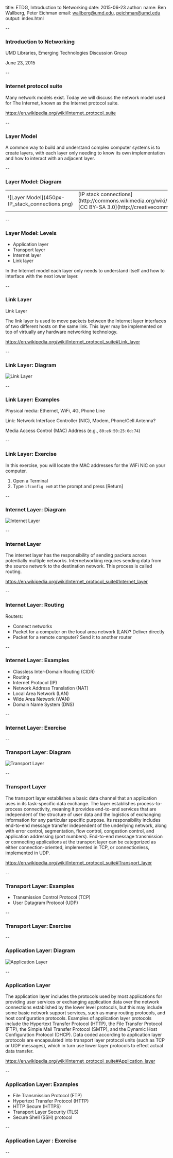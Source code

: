 title: ETDG, Introduction to Networking
date: 2015-06-23
author:
    name: Ben Wallberg, Peter Eichman
    email: wallberg@umd.edu, peichman@umd.edu
output: index.html

--

### Introduction to Networking

UMD Libraries, Emerging Technologies Discussion Group

June 23, 2015

--

### Internet protocol suite

Many network models exist.  Today we will discuss the network
model used for The Internet, known as the Internet protocol suite.

https://en.wikipedia.org/wiki/Internet_protocol_suite

--

### Layer Model

A common way to build and understand complex computer systems is to create layers,
with each layer only needing to know its own implementation and how to
interact with an adjacent layer.

--

### Layer Model: Diagram

<table>
  <tr>
    <td>![Layer Model](450px-IP_stack_connections.png)</td>
    <td>
      [IP stack connections](http://commons.wikimedia.org/wiki/File:IP_stack_connections.svg)
      <br/>
      [CC BY-SA 3.0](http://creativecommons.org/licenses/by-sa/3.0/)
    </td>
  </tr>
</table>

--

### Layer Model: Levels

- Application layer
- Transport layer
- Internet layer
- Link layer

In the Internet model each layer only needs to understand itself and how to
interface with the next lower layer.

--

### Link Layer

Link Layer

The link layer is used to move packets between the Internet layer
interfaces of two different hosts on the same link.  This layer may be
implemented on top of virtually any hardware networking technology.

https://en.wikipedia.org/wiki/Internet_protocol_suite#Link_layer

--

### Link Layer: Diagram

![Link Layer](LinkLayer.png)

--

### Link Layer: Examples

Physical media: Ethernet, WiFi, 4G, Phone Line

Link: Network Interface Controller (NIC), Modem, Phone/Cell Antenna?

Media Access Control (MAC) Address (e.g., `80:e6:50:25:0d:74`)

--

### Link Layer: Exercise

In this exercise, you will locate the MAC addresses for the WiFi NIC on your computer.

1. Open a Terminal
2. Type `ifconfig en0` at the prompt and press [Return]

--

### Internet Layer: Diagram


![Internet Layer](InternetLayer.png)

--

### Internet Layer

The internet layer has the responsibility of sending packets across potentially multiple networks. Internetworking requires sending data from the source network to the destination network. This process is called routing.

https://en.wikipedia.org/wiki/Internet_protocol_suite#Internet_layer

--

### Internet Layer: Routing

Routers:

* Connect networks
* Packet for a computer on the local area network (LAN)? Deliver directly
* Packet for a remote computer? Send it to another router

--

### Internet Layer: Examples

* Classless Inter-Domain Routing (CIDR)
* Routing
* Internet Protocol (IP)
* Network Address Translation (NAT)
* Local Area Network (LAN)
* Wide Area Network (WAN)
* Domain Name System (DNS)

--

### Internet Layer: Exercise

--

### Transport Layer: Diagram

![Transport Layer](TransportLayer.png)

--

### Transport Layer

The transport layer establishes a basic data channel that an application uses in its task-specific data exchange. The layer establishes process-to-process connectivity, meaning it provides end-to-end services that are independent of the structure of user data and the logistics of exchanging information for any particular specific purpose. Its responsibility includes end-to-end message transfer independent of the underlying network, along with error control, segmentation, flow control, congestion control, and application addressing (port numbers). End-to-end message transmission or connecting applications at the transport layer can be categorized as either connection-oriented, implemented in TCP, or connectionless, implemented in UDP.

https://en.wikipedia.org/wiki/Internet_protocol_suite#Transport_layer

--

### Transport Layer: Examples

* Transmission Control Protocol (TCP)
* User Datagram Protocol (UDP)

--

### Transport Layer: Exercise

--

### Application Layer: Diagram

![Application Layer](ApplicationLayer.png)

--

### Application Layer

The application layer includes the protocols used by most applications for providing user services or exchanging application data over the network connections established by the lower level protocols, but this may include some basic network support services, such as many routing protocols, and host configuration protocols. Examples of application layer protocols include the Hypertext Transfer Protocol (HTTP), the File Transfer Protocol (FTP), the Simple Mail Transfer Protocol (SMTP), and the Dynamic Host Configuration Protocol (DHCP). Data coded according to application layer protocols are encapsulated into transport layer protocol units (such as TCP or UDP messages), which in turn use lower layer protocols to effect actual data transfer.

https://en.wikipedia.org/wiki/Internet_protocol_suite#Application_layer

--

### Application Layer: Examples

* File Transmission Protocol (FTP)
* Hypertext Transfer Protocol (HTTP)
* HTTP Secure (HTTPS)
* Transport Layer Security (TLS)
* Secure Shell (SSH) protocol

--

### Application Layer : Exercise

--








